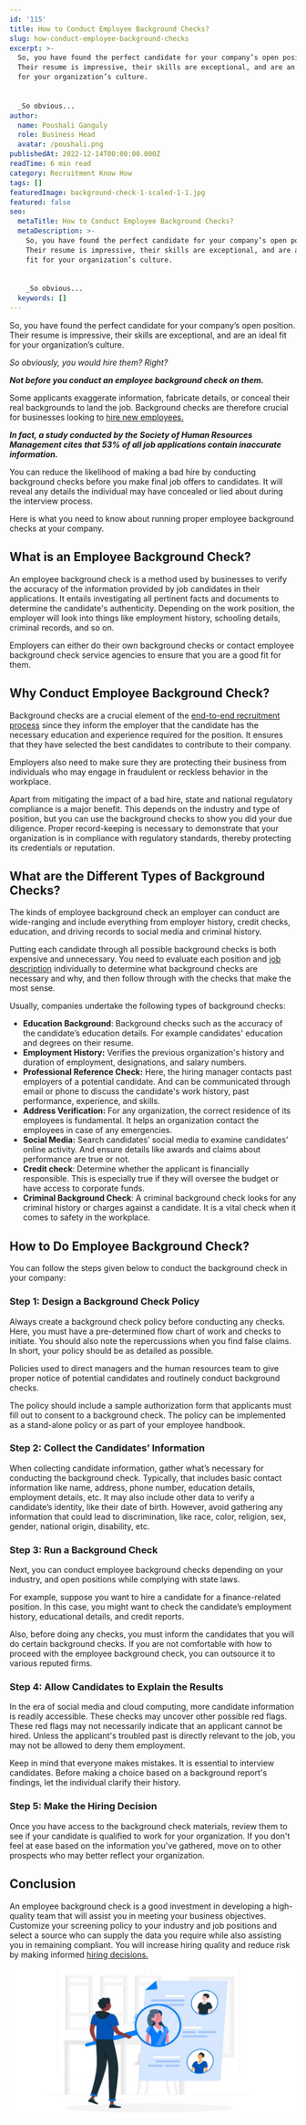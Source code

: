 ```yaml
---
id: '115'
title: How to Conduct Employee Background Checks?
slug: how-conduct-employee-background-checks
excerpt: >-
  So, you have found the perfect candidate for your company’s open position.
  Their resume is impressive, their skills are exceptional, and are an ideal fit
  for your organization’s culture.


  _So obvious...
author:
  name: Poushali Ganguly
  role: Business Head
  avatar: /poushali.png
publishedAt: 2022-12-14T00:00:00.000Z
readTime: 6 min read
category: Recruitment Know How
tags: []
featuredImage: background-check-1-scaled-1-1.jpg
featured: false
seo:
  metaTitle: How to Conduct Employee Background Checks?
  metaDescription: >-
    So, you have found the perfect candidate for your company’s open position.
    Their resume is impressive, their skills are exceptional, and are an ideal
    fit for your organization’s culture.


    _So obvious...
  keywords: []
---
```


So, you have found the perfect candidate for your company’s open position. Their resume is impressive, their skills are exceptional, and are an ideal fit for your organization’s culture.

_So obviously, you would hire them? Right?_

**_Not before you conduct an employee background check on them._**

<!--more-->

Some applicants exaggerate information, fabricate details, or conceal their real backgrounds to land the job. Background checks are therefore crucial for businesses looking to [hire new employees.](https://www.thetalentpool.ai/blogs/top-8-tips-to-onboard-new-hires/)

**_In fact, a study conducted by the_** **_Society of Human Resources Management cites that 53% of all job applications contain inaccurate information._**

You can reduce the likelihood of making a bad hire by conducting background checks before you make final job offers to candidates. It will reveal any details the individual may have concealed or lied about during the interview process.

Here is what you need to know about running proper employee background checks at your company.

## **What is an Employee Background Check?**

An employee background check is a method used by businesses to verify the accuracy of the information provided by job candidates in their applications. It entails investigating all pertinent facts and documents to determine the candidate's authenticity. Depending on the work position, the employer will look into things like employment history, schooling details, criminal records, and so on.

Employers can either do their own background checks or contact employee background check service agencies to ensure that you are a good fit for them.

## **Why Conduct Employee Background Check?**         

Background checks are a crucial element of the [end-to-end recruitment process](https://www.thetalentpool.ai/end-to-end-recruitment-process-lifecycle/) since they inform the employer that the candidate has the necessary education and experience required for the position. It ensures that they have selected the best candidates to contribute to their company.

Employers also need to make sure they are protecting their business from individuals who may engage in fraudulent or reckless behavior in the workplace.

Apart from mitigating the impact of a bad hire, state and national regulatory compliance is a major benefit. This depends on the industry and type of position, but you can use the background checks to show you did your due diligence. Proper record-keeping is necessary to demonstrate that your organization is in compliance with regulatory standards, thereby protecting its credentials or reputation.

## **What are the Different Types of Background Checks?**

The kinds of employee background check an employer can conduct are wide-ranging and include everything from employer history, credit checks, education, and driving records to social media and criminal history.

Putting each candidate through all possible background checks is both expensive and unnecessary. You need to evaluate each position and [job description](https://www.thetalentpool.ai/blogs/how-to-write-inclusive-job-descriptions/) individually to determine what background checks are necessary and why, and then follow through with the checks that make the most sense.

Usually, companies undertake the following types of background checks:

- **Education Background**: Background checks such as the accuracy of the candidate’s education details. For example candidates' education and degrees on their resume.
- **Employment History:** Verifies the previous organization's history and duration of employment, designations, and salary numbers.
- **Professional Reference Check:** Here, the hiring manager contacts past employers of a potential candidate. And can be communicated through email or phone to discuss the candidate's work history, past performance, experience, and skills.
- **Address Verification:** For any organization, the correct residence of its employees is fundamental. It helps an organization contact the employees in case of any emergencies.
- **Social Media:** Search candidates’ social media to examine candidates’ online activity. And ensure details like awards and claims about performance are true or not.
- **Credit check**: Determine whether the applicant is financially responsible. This is especially true if they will oversee the budget or have access to corporate funds.
- **Criminal Background Check**: A criminal background check looks for any criminal history or charges against a candidate. It is a vital check when it comes to safety in the workplace.

## **How to Do Employee Background Check?**

You can follow the steps given below to conduct the background check in your company:

### **Step 1: Design a Background Check Policy**

Always create a background check policy before conducting any checks. Here, you must have a pre-determined flow chart of work and checks to initiate. You should also note the repercussions when you find false claims. In short, your policy should be as detailed as possible.

Policies used to direct managers and the human resources team to give proper notice of potential candidates and routinely conduct background checks.

The policy should include a sample authorization form that applicants must fill out to consent to a background check. The policy can be implemented as a stand-alone policy or as part of your employee handbook.

### **Step 2: Collect the Candidates’ Information**

When collecting candidate information, gather what’s necessary for conducting the background check. Typically, that includes basic contact information like name, address, phone number, education details, employment details, etc. It may also include other data to verify a candidate’s identity, like their date of birth. However, avoid gathering any information that could lead to discrimination, like race, color, religion, sex, gender, national origin, disability, etc.

### **Step 3: Run a Background Check**

Next, you can conduct employee background checks depending on your industry, and open positions while complying with state laws.

For example, suppose you want to hire a candidate for a finance-related position. In this case, you might want to check the candidate’s employment history, educational details, and credit reports.

Also, before doing any checks, you must inform the candidates that you will do certain background checks. If you are not comfortable with how to proceed with the employee background check, you can outsource it to various reputed firms.

### **Step 4: Allow Candidates to Explain the Results**

In the era of social media and cloud computing, more candidate information is readily accessible. These checks may uncover other possible red flags. These red flags may not necessarily indicate that an applicant cannot be hired. Unless the applicant's troubled past is directly relevant to the job, you may not be allowed to deny them employment.

Keep in mind that everyone makes mistakes. It is essential to interview candidates. Before making a choice based on a background report's findings, let the individual clarify their history.

### **Step 5: Make the Hiring Decision**

Once you have access to the background check materials, review them to see if your candidate is qualified to work for your organization. If you don't feel at ease based on the information you've gathered, move on to other prospects who may better reflect your organization.

## **Conclusion**

An employee background check is a good investment in developing a high-quality team that will assist you in meeting your business objectives. Customize your screening policy to your industry and job positions and select a source who can supply the data you require while also assisting you in remaining compliant. You will increase hiring quality and reduce risk by making informed [hiring decisions.](https://www.thetalentpool.ai/blogs/increase-hiring-efficiency-by-tracking-these-key-parameters/)

![employee-background-checks](images/background-check-1-scaled-1-1-1024x538.jpg)
